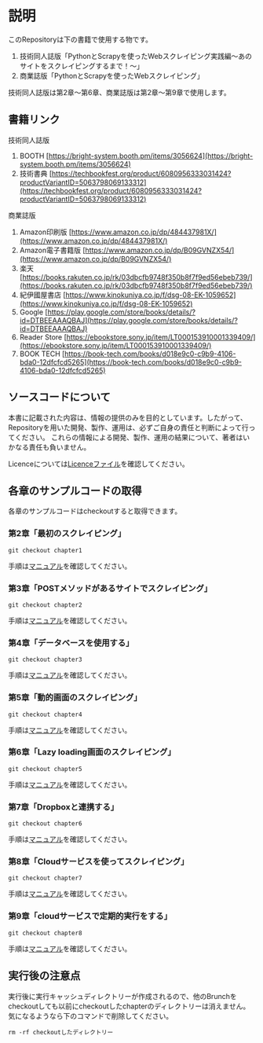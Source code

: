 # 説明
このRepositoryは下の書籍で使用する物です。
1. 技術同人誌版「PythonとScrapyを使ったWebスクレイピング実践編～あのサイトをスクレイピングするまで！～」
2. 商業誌版「PythonとScrapyを使ったWebスクレイピング」

技術同人誌版は第2章～第6章、商業誌版は第2章～第9章で使用します。

## 書籍リンク
技術同人誌版
1. BOOTH [https://bright-system.booth.pm/items/3056624](https://bright-system.booth.pm/items/3056624)
2. 技術書典 [https://techbookfest.org/product/6080956333031424?productVariantID=5063798069133312](https://techbookfest.org/product/6080956333031424?productVariantID=5063798069133312)

商業誌版
1. Amazon印刷版 [https://www.amazon.co.jp/dp/484437981X/](https://www.amazon.co.jp/dp/484437981X/)
2. Amazon電子書籍版 [https://www.amazon.co.jp/dp/B09GVNZX54/](https://www.amazon.co.jp/dp/B09GVNZX54/)
3. 楽天 [https://books.rakuten.co.jp/rk/03dbcfb9748f350b8f7f9ed56ebeb739/](https://books.rakuten.co.jp/rk/03dbcfb9748f350b8f7f9ed56ebeb739/)
4. 紀伊國屋書店 [https://www.kinokuniya.co.jp/f/dsg-08-EK-1059652](https://www.kinokuniya.co.jp/f/dsg-08-EK-1059652)
5. Google [https://play.google.com/store/books/details/?id=DTBEEAAAQBAJ](https://play.google.com/store/books/details/?id=DTBEEAAAQBAJ)
6. Reader Store [https://ebookstore.sony.jp/item/LT000153910001339409/](https://ebookstore.sony.jp/item/LT000153910001339409/)
7. BOOK TECH [https://book-tech.com/books/d018e9c0-c9b9-4106-bda0-12dfcfcd5265](https://book-tech.com/books/d018e9c0-c9b9-4106-bda0-12dfcfcd5265)

##  ソースコードについて
本書に記載された内容は、情報の提供のみを目的としています。したがって、Repositoryを用いた開発、製作、運用は、必ずご自身の責任と判断によって行ってください。
これらの情報による開発、製作、運用の結果について、著者はいかなる責任も負いません。

Licenceについては[Licenceファイル](/LICENSE)を確認してください。

## 各章のサンプルコードの取得
各章のサンプルコードはcheckoutすると取得できます。


### 第2章「最初のスクレイピング」
```
git checkout chapter1
```
手順は[マニュアル](/blob/chapter1/MANUAL.md)を確認してください。

### 第3章「POSTメソッドがあるサイトでスクレイピング」
```
git checkout chapter2
```
手順は[マニュアル](/blob/chapter2/MANUAL.md)を確認してください。

### 第4章「データベースを使用する」
```
git checkout chapter3
```
手順は[マニュアル](/blob/chapter3/MANUAL.md)を確認してください。

### 第5章「動的画面のスクレイピング」
```
git checkout chapter4
```
手順は[マニュアル](/blob/chapter4/MANUAL.md)を確認してください。

### 第6章「Lazy loading画面のスクレイピング」
```
git checkout chapter5
```
手順は[マニュアル](/blob/chapter5/MANUAL.md)を確認してください。

### 第7章「Dropboxと連携する」
```
git checkout chapter6
```
手順は[マニュアル](/blob/chapter6/MANUAL.md)を確認してください。

### 第8章「Cloudサービスを使ってスクレイピング」
```
git checkout chapter7
```
手順は[マニュアル](/blob/chapter7/MANUAL.md)を確認してください。

### 第9章「cloudサービスで定期的実行をする」
```
git checkout chapter8
```
手順は[マニュアル](/blob/chapter8/MANUAL.md)を確認してください。

## 実行後の注意点
実行後に実行キャッシュディレクトリーが作成されるので、他のBrunchをcheckoutしても以前にcheckoutしたchapterのディレクトリーは消えません。
気になるようなら下のコマンドで削除してください。

```
rm -rf checkoutしたディレクトリー
```
